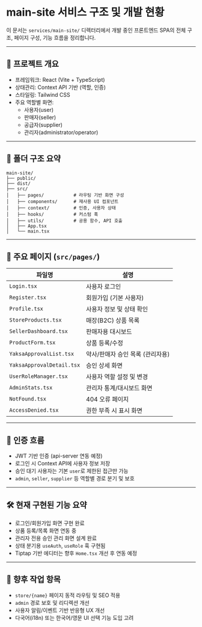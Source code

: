 # main-site 서비스 구조 및 개발 현황

이 문서는 `services/main-site/` 디렉터리에서 개발 중인 프론트엔드 SPA의 전체 구조, 페이지 구성, 기능 흐름을 정리합니다.

---

## 🧭 프로젝트 개요

- 프레임워크: React (Vite + TypeScript)
- 상태관리: Context API 기반 (역할, 인증)
- 스타일링: Tailwind CSS
- 주요 역할별 화면:
  - 사용자(user)
  - 판매자(seller)
  - 공급자(supplier)
  - 관리자(administrator/operator)

---

## 📂 폴더 구조 요약

```
main-site/
├── public/
├── dist/
├── src/
│   ├── pages/           # 라우팅 기반 화면 구성
│   ├── components/      # 재사용 UI 컴포넌트
│   ├── context/         # 인증, 사용자 상태
│   ├── hooks/           # 커스텀 훅
│   ├── utils/           # 공용 함수, API 호출
│   ├── App.tsx
│   └── main.tsx
```

---

## 📄 주요 페이지 (`src/pages/`)

| 파일명 | 설명 |
|--------|------|
| `Login.tsx` | 사용자 로그인 |
| `Register.tsx` | 회원가입 (기본 사용자) |
| `Profile.tsx` | 사용자 정보 및 상태 확인 |
| `StoreProducts.tsx` | 매장(B2C) 상품 목록 |
| `SellerDashboard.tsx` | 판매자용 대시보드 |
| `ProductForm.tsx` | 상품 등록/수정 |
| `YaksaApprovalList.tsx` | 약사/판매자 승인 목록 (관리자용) |
| `YaksaApprovalDetail.tsx` | 승인 상세 화면 |
| `UserRoleManager.tsx` | 사용자 역할 설정 및 변경 |
| `AdminStats.tsx` | 관리자 통계/대시보드 화면 |
| `NotFound.tsx` | 404 오류 페이지 |
| `AccessDenied.tsx` | 권한 부족 시 표시 화면 |

---

## 🔐 인증 흐름

- JWT 기반 인증 (api-server 연동 예정)
- 로그인 시 Context API에 사용자 정보 저장
- 승인 대기 사용자는 기본 `user`로 제한된 접근만 가능
- `admin`, `seller`, `supplier` 등 역할별 경로 분기 및 보호

---

## 🛠 현재 구현된 기능 요약

- 로그인/회원가입 화면 구현 완료
- 상품 등록/목록 화면 연동 중
- 관리자 전용 승인 관리 화면 설계 완료
- 상태 분기용 `useAuth`, `useRole` 훅 구현됨
- Tiptap 기반 에디터는 향후 `Home.tsx` 개선 후 연동 예정

---

## 📌 향후 작업 항목

- `store/{name}` 페이지 동적 라우팅 및 SEO 적용
- `admin` 경로 보호 및 리디렉션 개선
- 사용자 알림/이벤트 기반 반응형 UX 개선
- 다국어(i18n) 또는 한국어/영문 UI 선택 기능 도입 고려
